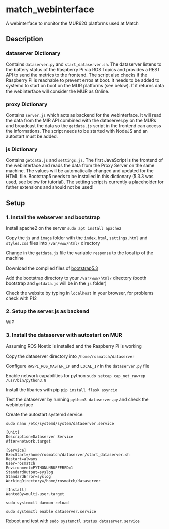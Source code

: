 # match_webinterface
A webinterface to monitor the MUR620 platforms used at Match

## Description

### dataserver Dictionary
Contains `dataserver.py` and `start_dataserver.sh`. The dataserver listens to the battery status of the Raspberry Pi via ROS Topics and provides a REST API to send the metrics to the frontend. The script also checks if the Raspberry Pi is reachable to prevent erros at boot. It needs to be added to systemd to start on boot on the MUR platforms (see below). If it returns data the webinterface will consider the MUR as Online.

### proxy Dictionary
Contains `server.js` which acts as backend for the webinterface. It will read the data from the MIR API combined with the dataserver.py on the MURs and broadcast the data so the `getdata.js` script in the frontend can access the informations. The script needs to be started with NodeJS and an autostart must be added.

### js Dictionary
Contains `getdata.js` and `settings.js`. The first JavaScript is the frontend of the webinterface and reads the data from the Proxy Server on the same machine. The values will be automatically changed and updated for the HTML file. Bootstrap5 needs to be installed in this dictionary (5.3.3 was used, see below for tutorial). The setting script is currently a placeholder for futher extensions and should not be used!

## Setup

### 1. Install the webserver and bootstrap
Install apache2 on the server `sudo apt install apache2`

Copy the `js` and `image` folder with the `index.html`, `settings.html` and `styles.css` files into `/var/www/html/` directory

Change in the `getdata.js` file the variable `response` to the local ip of the machine

Download the compiled files of [bootstrap5.3](https://getbootstrap.com/docs/5.3/getting-started/download/)

Add the bootstrap directory to your `/var/www/html/` directory (booth bootstrap and `getdata.js` will be in the `js` folder)

Check the website by typing in `localhost` in your browser, for problems check with F12

### 2. Setup the server.js as backend
WIP

### 3. Install the dataserver with autostart on MUR
Assuming ROS Noetic is installed and the Raspberry Pi is working

Copy the dataserver directory into `/home/rosmatch/dataserver`

Configure `RASPI_ROS_MASTER_IP` and `LOCAL_IP` in the `dataserver.py` file

Enable network capabilities for python `sudo setcap cap_net_raw+ep /usr/bin/python3.8`

Install the libaries with pip `pip install flask asyncio`

Test the dataserver by running `python3 dataserver.py` and check the webinterface

Create the autostart systemd service:

`sudo nano /etc/systemd/system/dataserver.service`

```
[Unit]
Description=Dataserver Service
After=network.target

[Service]
ExecStart=/home/rosmatch/dataserver/start_dataserver.sh
Restart=always
User=rosmatch
Environment=PYTHONUNBUFFERED=1
StandardOutput=syslog
StandardError=syslog
WorkingDirectory=/home/rosmatch/dataserver

[Install]
WantedBy=multi-user.target
```

`sudo systemctl daemon-reload`

`sudo systemctl enable dataserver.service`

Reboot and test with `sudo systemctl status dataserver.service`